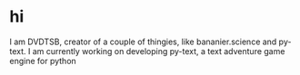 # hi
I am DVDTSB, creator of a couple of thingies, like bananier.science and py-text.
I am currently working on developing py-text, a text adventure game engine for python
